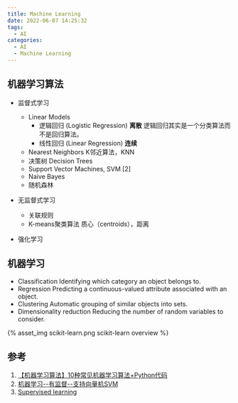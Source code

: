 ```yaml
---
title: Machine Learning
date: 2022-06-07 14:25:32
tags:
  - AI
categories:
  - AI
  - Machine Learning
---
```


<p></p>
<!-- more -->

## 机器学习算法
+ 监督式学习
  + Linear Models
    - 逻辑回归 (Logistic Regression) 
      **离散**
      逻辑回归其实是一个分类算法而不是回归算法。
    - 线性回归 (Linear Regression)
      **连续**  
  + Nearest Neighbors
    K邻近算法，KNN
  + 决策树 Decision Trees
  + Support Vector Machines, SVM [2] 
  + Naive Bayes
  + 随机森林

 
+ 无监督式学习
  + 关联规则 
  + K-means聚类算法
    质心（centroids），距离
    
+ 强化学习

## 机器学习 
+ Classification
  Identifying which category an object belongs to.
+  Regression
  Predicting a continuous-valued attribute associated with an object.
+  Clustering
  Automatic grouping of similar objects into sets.  
+  Dimensionality reduction
  Reducing the number of random variables to consider.

{% asset_img   scikit-learn.png     scikit-learn overview  %}

## 参考
1. [【机器学习算法】10种常见机器学习算法+Python代码](https://zhuanlan.zhihu.com/p/479973669)
2. [机器学习--有监督--支持向量机SVM](https://www.jianshu.com/p/b8227eac1fa6)
3. [Supervised learning](https://scikit-learn.org/stable/supervised_learning.html)
